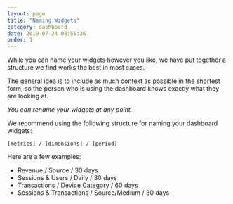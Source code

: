 ```yaml
---
layout: page
title: "Naming Widgets"
category: dashboard
date: 2019-07-24 08:55:36
order: 1
---
```


While you can name your widgets however you like, we have put together a structure we find works the best in most cases.

The general idea is to include as much context as possible in the shortest form, so the person who is using the dashboard knows exactly what they are looking at.

_You can rename your widgets at any point._

We recommend using the following structure for naming your dashboard widgets:

`[metrics] / [dimensions] / [period]`

Here are a few examples:

* Revenue / Source / 30 days
* Sessions & Users / Daily / 30 days
* Transactions / Device Category / 60 days
* Sessions & Transactions / Source/Medium / 30 days
```
